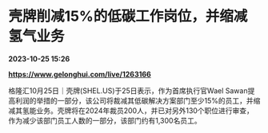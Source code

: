 # 壳牌削减15%的低碳工作岗位，并缩减氢气业务

**2023-10-25 15:26**

**https://www.gelonghui.com/live/1263166**

格隆汇10月25日｜壳牌(SHEL.US)于25日表示，作为首席执行官Wael Sawan提高利润的举措的一部分，该公司将裁减其低碳解决方案部门至少15%的员工，并缩减其氢能业务。壳牌将在2024年裁员200人，并已对另外130个职位进行审查，作为减少该部门员工人数的一部分，该部门约有1,300名员工。